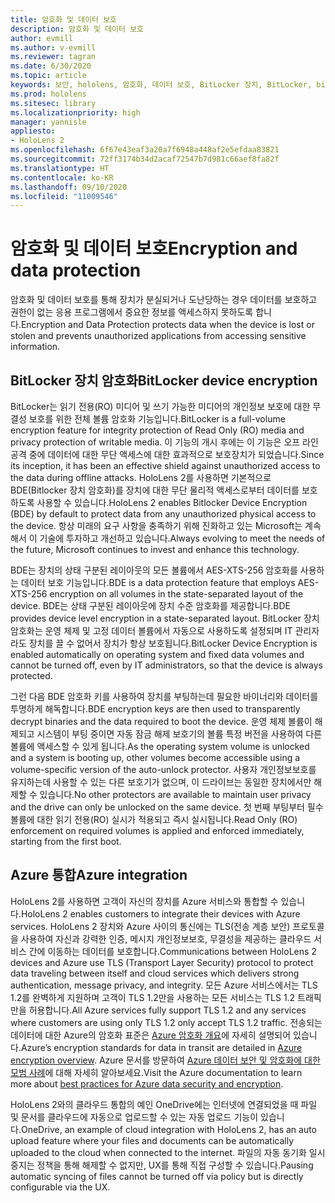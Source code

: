 ```yaml
---
title: 암호화 및 데이터 보호
description: 암호화 및 데이터 보호
author: evmill
ms.author: v-evmill
ms.reviewer: tagran
ms.date: 6/30/2020
ms.topic: article
keywords: 보안, hololens, 암호화, 데이터 보호, BitLocker 장치, BitLocker, bitlocker, bitlocker 암호화, azure 통합,
ms.prod: hololens
ms.sitesec: library
ms.localizationpriority: high
manager: yannisle
appliesto:
- HoloLens 2
ms.openlocfilehash: 6f67e43eaf3a20a7f6948a448af2e5efdaa83821
ms.sourcegitcommit: 72ff3174b34d2acaf72547b7d981c66aef8fa82f
ms.translationtype: HT
ms.contentlocale: ko-KR
ms.lasthandoff: 09/10/2020
ms.locfileid: "11009546"
---
```

# <span data-ttu-id="1793f-104">암호화 및 데이터 보호</span><span class="sxs-lookup"><span data-stu-id="1793f-104">Encryption and data protection</span></span>

<span data-ttu-id="1793f-105">암호화 및 데이터 보호를 통해 장치가 분실되거나 도난당하는 경우 데이터를 보호하고 권한이 없는 응용 프로그램에서 중요한 정보를 액세스하지 못하도록 합니다.</span><span class="sxs-lookup"><span data-stu-id="1793f-105">Encryption and Data Protection protects data when the device is lost or stolen and prevents unauthorized applications from accessing sensitive information.</span></span>

## <span data-ttu-id="1793f-106">BitLocker 장치 암호화</span><span class="sxs-lookup"><span data-stu-id="1793f-106">BitLocker device encryption</span></span>

<span data-ttu-id="1793f-107">BitLocker는 읽기 전용(RO) 미디어 및 쓰기 가능한 미디어의 개인정보 보호에 대한 무결성 보호를 위한 전체 볼륨 암호화 기능입니다.</span><span class="sxs-lookup"><span data-stu-id="1793f-107">BitLocker is a full-volume encryption feature for integrity protection of Read Only (RO) media and privacy protection of writable media.</span></span>  <span data-ttu-id="1793f-108">이 기능의 개시 후에는 이 기능은 오프 라인 공격 중에 데이터에 대한 무단 액세스에 대한 효과적으로 보호장치가 되었습니다.</span><span class="sxs-lookup"><span data-stu-id="1793f-108">Since its inception, it has been an effective shield against unauthorized access to the data during offline attacks.</span></span> <span data-ttu-id="1793f-109">HoloLens 2를 사용하면 기본적으로 BDE(Bitlocker 장치 암호화)를 장치에 대한 무단 물리적 액세스로부터 데이터를 보호하도록 사용할 수 있습니다.</span><span class="sxs-lookup"><span data-stu-id="1793f-109">HoloLens 2 enables Bitlocker Device Encryption (BDE) by default to protect data from any unauthorized physical access to the device.</span></span> <span data-ttu-id="1793f-110">항상 미래의 요구 사항을 충족하기 위해 진화하고 있는 Microsoft는 계속해서 이 기술에 투자하고 개선하고 있습니다.</span><span class="sxs-lookup"><span data-stu-id="1793f-110">Always evolving to meet the needs of the future, Microsoft continues to invest and enhance this technology.</span></span>

<span data-ttu-id="1793f-111">BDE는 장치의 상태 구분된 레이아웃의 모든 볼륨에서 AES-XTS-256 암호화를 사용하는 데이터 보호 기능입니다.</span><span class="sxs-lookup"><span data-stu-id="1793f-111">BDE is a data protection feature that employs AES-XTS-256 encryption on all volumes in the state-separated layout of the device.</span></span> <span data-ttu-id="1793f-112">BDE는 상태 구분된 레이아웃에 장치 수준 암호화를 제공합니다.</span><span class="sxs-lookup"><span data-stu-id="1793f-112">BDE provides device level encryption in a state-separated layout.</span></span> <span data-ttu-id="1793f-113">BitLocker 장치 암호화는 운영 체제 및 고정 데이터 볼륨에서 자동으로 사용하도록 설정되며 IT 관리자라도 장치를 끌 수 없어서 장치가 항상 보호됩니다.</span><span class="sxs-lookup"><span data-stu-id="1793f-113">BitLocker Device Encryption is enabled automatically on operating system and fixed data volumes and cannot be turned off, even by IT administrators, so that the device is always protected.</span></span>

<span data-ttu-id="1793f-114">그런 다음 BDE 암호화 키를 사용하여 장치를 부팅하는데 필요한 바이너리와 데이터를 투명하게 해독합니다.</span><span class="sxs-lookup"><span data-stu-id="1793f-114">BDE encryption keys are then used to transparently decrypt binaries and the data required to boot the device.</span></span> <span data-ttu-id="1793f-115">운영 체제 볼륨이 해제되고 시스템이 부팅 중이면 자동 잠금 해제 보호기의 볼륨 특정 버전을 사용하여 다른 볼륨에 액세스할 수 있게 됩니다.</span><span class="sxs-lookup"><span data-stu-id="1793f-115">As the operating system volume is unlocked and a system is booting up, other volumes become accessible using a volume-specific version of the auto-unlock protector.</span></span> <span data-ttu-id="1793f-116">사용자 개인정보보호를 유지하는데 사용할 수 있는 다른 보호기가 없으며, 이 드라이브는 동일한 장치에서만 해제할 수 있습니다.</span><span class="sxs-lookup"><span data-stu-id="1793f-116">No other protectors are available to maintain user privacy and the drive can only be unlocked on the same device.</span></span> <span data-ttu-id="1793f-117">첫 번째 부팅부터 필수 볼륨에 대한 읽기 전용(RO) 실시가 적용되고 즉시 실시됩니다.</span><span class="sxs-lookup"><span data-stu-id="1793f-117">Read Only (RO) enforcement on required volumes is applied and enforced immediately, starting from the first boot.</span></span>

## <span data-ttu-id="1793f-118">Azure 통합</span><span class="sxs-lookup"><span data-stu-id="1793f-118">Azure integration</span></span> 

<span data-ttu-id="1793f-119">HoloLens 2를 사용하면 고객이 자신의 장치를 Azure 서비스와 통합할 수 있습니다.</span><span class="sxs-lookup"><span data-stu-id="1793f-119">HoloLens 2 enables customers to integrate their devices with Azure services.</span></span> <span data-ttu-id="1793f-120">HoloLens 2 장치와 Azure 사이의 통신에는 TLS(전송 계층 보안) 프로토콜을 사용하여 자신과 강력한 인증, 메시지 개인정보보호, 무결성을 제공하는 클라우드 서비스 간에 이동하는 데이터를 보호합니다.</span><span class="sxs-lookup"><span data-stu-id="1793f-120">Communications between HoloLens 2 devices and Azure use TLS (Transport Layer Security) protocol to protect data traveling between itself and cloud services which delivers strong authentication, message privacy, and integrity.</span></span> <span data-ttu-id="1793f-121">모든 Azure 서비스에서는 TLS 1.2를 완벽하게 지원하며 고객이 TLS 1.2만을 사용하는 모든 서비스는 TLS 1.2 트래픽만을 허용합니다.</span><span class="sxs-lookup"><span data-stu-id="1793f-121">All Azure services fully support TLS 1.2 and any services where customers are using only TLS 1.2 only accept TLS 1.2 traffic.</span></span> <span data-ttu-id="1793f-122">전송되는 데이터에 대한 Azure의 암호화 표준은 [Azure 암호화 개요](https://docs.microsoft.com/azure/security/fundamentals/encryption-overview)에 자세히 설명되어 있습니다.</span><span class="sxs-lookup"><span data-stu-id="1793f-122">Azure’s encryption standards for data in transit are detailed in [Azure encryption overview](https://docs.microsoft.com/azure/security/fundamentals/encryption-overview).</span></span> <span data-ttu-id="1793f-123">Azure 문서를 방문하여 [Azure 데이터 보안 및 암호화에 대한 모범 사례](https://docs.microsoft.com/azure/security/fundamentals/data-encryption-best-practices)에 대해 자세히 알아보세요.</span><span class="sxs-lookup"><span data-stu-id="1793f-123">Visit the Azure documentation to learn more about [best practices for Azure data security and encryption](https://docs.microsoft.com/azure/security/fundamentals/data-encryption-best-practices).</span></span> 

<span data-ttu-id="1793f-124">HoloLens 2와의 클라우드 통합의 예인 OneDrive에는 인터넷에 연결되었을 때 파일 및 문서를 클라우드에 자동으로 업로드할 수 있는 자동 업로드 기능이 있습니다.</span><span class="sxs-lookup"><span data-stu-id="1793f-124">OneDrive, an example of cloud integration with HoloLens 2, has an auto upload feature where your files and documents can be automatically uploaded to the cloud when connected to the internet.</span></span> <span data-ttu-id="1793f-125">파일의 자동 동기화 일시 중지는 정책을 통해 해제할 수 없지만, UX를 통해 직접 구성할 수 있습니다.</span><span class="sxs-lookup"><span data-stu-id="1793f-125">Pausing automatic syncing of files cannot be turned off via policy but is directly configurable via the UX.</span></span> 
